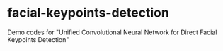 # facial-keypoints-detection
Demo codes for "Unified Convolutional Neural Network for Direct Facial Keypoints Detection"
